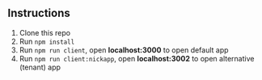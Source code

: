 ## Instructions

1. Clone this repo
2. Run `npm install`
3. Run `npm run client`, open **localhost:3000** to open default app
4. Run `npm run client:nickapp`, open **localhost:3002** to open alternative (tenant) app